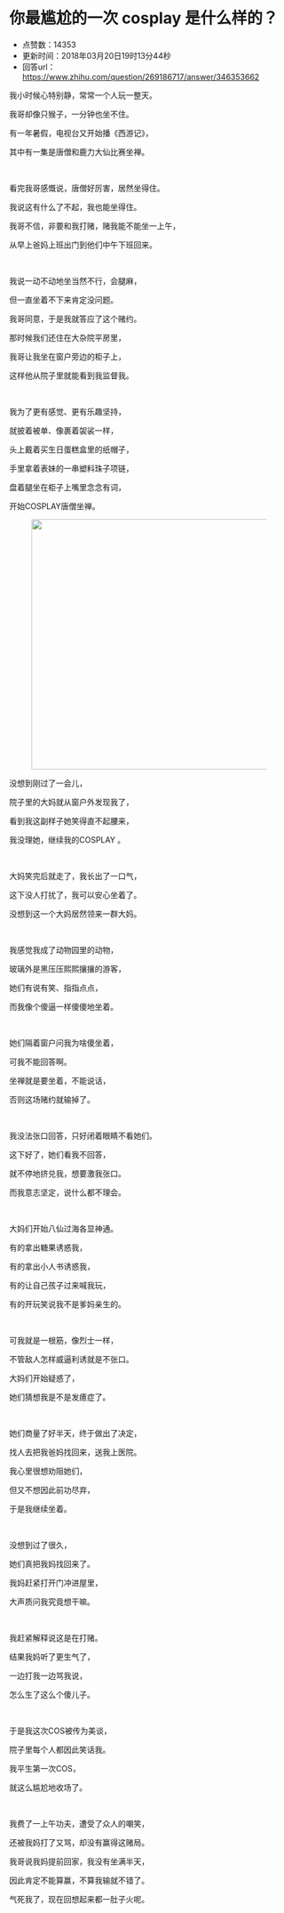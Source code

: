 # 你最尴尬的一次 cosplay 是什么样的？
- 点赞数：14353
- 更新时间：2018年03月20日19时13分44秒
- 回答url：https://www.zhihu.com/question/269186717/answer/346353662
<body>
 <p data-pid="aMhvlCPe">我小时候心特别静，常常一个人玩一整天。</p>
 <p data-pid="cKpmWYKu">我哥却像只猴子，一分钟也坐不住。</p>
 <p data-pid="OFa4qidP">有一年暑假，电视台又开始播《西游记》，</p>
 <p data-pid="7sxILFeu">其中有一集是唐僧和鹿力大仙比赛坐禅。</p>
 <p class="ztext-empty-paragraph"><br></p>
 <p data-pid="F20IL7ez">看完我哥感慨说，唐僧好厉害，居然坐得住。</p>
 <p data-pid="nWSm32je">我说这有什么了不起，我也能坐得住。</p>
 <p data-pid="O1H8zZ9I">我哥不信，非要和我打赌，赌我能不能坐一上午，</p>
 <p data-pid="ndEVejyU">从早上爸妈上班出门到他们中午下班回来。</p>
 <p class="ztext-empty-paragraph"><br></p>
 <p data-pid="lzWIUm62">我说一动不动地坐当然不行，会腿麻，</p>
 <p data-pid="iH6h1T8A">但一直坐着不下来肯定没问题。</p>
 <p data-pid="AoWHUlr0">我哥同意，于是我就答应了这个赌约。</p>
 <p data-pid="yZbvLPke">那时候我们还住在大杂院平房里，</p>
 <p data-pid="UAC3eUbj">我哥让我坐在窗户旁边的柜子上，</p>
 <p data-pid="rIYmH-Hf">这样他从院子里就能看到我监督我。</p>
 <p class="ztext-empty-paragraph"><br></p>
 <p data-pid="xlmZcK8l">我为了更有感觉、更有乐趣坚持，</p>
 <p data-pid="JWEtnAC4">就披着被单、像裹着袈裟一样，</p>
 <p data-pid="MX6p3MFP">头上戴着买生日蛋糕盒里的纸帽子，</p>
 <p data-pid="Rr--WHzn">手里拿着表妹的一串塑料珠子项链，</p>
 <p data-pid="Q3nddjfG">盘着腿坐在柜子上嘴里念念有词，</p>
 <p data-pid="se4TpUKC">开始COSPLAY唐僧坐禅。</p>
 <figure data-size="normal">
  <img src="https://picx.zhimg.com/50/v2-2d20ce19ea194d9511104c09f6fbd860_720w.jpg?source=1940ef5c" data-caption="" data-size="normal" data-rawwidth="450" data-rawheight="427" data-original-token="v2-2d20ce19ea194d9511104c09f6fbd860" class="origin_image zh-lightbox-thumb" width="450" data-original="https://pic1.zhimg.com/v2-2d20ce19ea194d9511104c09f6fbd860_r.jpg?source=1940ef5c">
 </figure>
 <p data-pid="pktwuxFC">没想到刚过了一会儿，</p>
 <p data-pid="qViuUMwA">院子里的大妈就从窗户外发现我了，</p>
 <p data-pid="4niMsj6u">看到我这副样子她笑得直不起腰来，</p>
 <p data-pid="mupR6LFA">我没理她，继续我的COSPLAY 。</p>
 <p class="ztext-empty-paragraph"><br></p>
 <p data-pid="S45qpKek">大妈笑完后就走了，我长出了一口气，</p>
 <p data-pid="hVA4hRP_">这下没人打扰了，我可以安心坐着了。</p>
 <p data-pid="dCj_ibWQ">没想到这一个大妈居然领来一群大妈。</p>
 <p class="ztext-empty-paragraph"><br></p>
 <p data-pid="vvjsGfdX">我感觉我成了动物园里的动物，</p>
 <p data-pid="0_Nva24L">玻璃外是黑压压熙熙攘攘的游客，</p>
 <p data-pid="jYOWhvXe">她们有说有笑、指指点点，</p>
 <p data-pid="B2jjiXqW">而我像个傻逼一样傻傻地坐着。</p>
 <p class="ztext-empty-paragraph"><br></p>
 <p data-pid="08TptaKZ">她们隔着窗户问我为啥傻坐着，</p>
 <p data-pid="7XJTLqi5">可我不能回答啊。</p>
 <p data-pid="fFxc8KDK">坐禅就是要坐着，不能说话，</p>
 <p data-pid="K5K-1E_w">否则这场赌约就输掉了。</p>
 <p class="ztext-empty-paragraph"><br></p>
 <p data-pid="3fqryTzQ">我没法张口回答，只好闭着眼睛不看她们。</p>
 <p data-pid="LqhxMUgE">这下好了，她们看我不回答，</p>
 <p data-pid="OaVbtLfb">就不停地挤兑我，想要激我张口。</p>
 <p data-pid="B0abJKc9">而我意志坚定，说什么都不理会。</p>
 <p class="ztext-empty-paragraph"><br></p>
 <p data-pid="MdMzO3DA">大妈们开始八仙过海各显神通。</p>
 <p data-pid="Yt3OooWu">有的拿出糖果诱惑我，</p>
 <p data-pid="CE3ik_s_">有的拿出小人书诱惑我，</p>
 <p data-pid="RsbPMteX">有的让自己孩子过来喊我玩，</p>
 <p data-pid="OGQBXU7w">有的开玩笑说我不是爹妈亲生的。</p>
 <p class="ztext-empty-paragraph"><br></p>
 <p data-pid="MKmz0zd_">可我就是一根筋，像烈士一样，</p>
 <p data-pid="6kue_dae">不管敌人怎样威逼利诱就是不张口。</p>
 <p data-pid="AHgOczjM">大妈们开始疑惑了，</p>
 <p data-pid="1xJ5TDvP">她们猜想我是不是发癔症了。</p>
 <p class="ztext-empty-paragraph"><br></p>
 <p data-pid="b5P_HC9m">她们商量了好半天，终于做出了决定，</p>
 <p data-pid="XaL9PR0e">找人去把我爸妈找回来，送我上医院。</p>
 <p data-pid="JgbBeFDJ">我心里很想劝阻她们，</p>
 <p data-pid="mhFvAW1v">但又不想因此前功尽弃，</p>
 <p data-pid="hpE4-5hW">于是我继续坐着。</p>
 <p class="ztext-empty-paragraph"><br></p>
 <p data-pid="hy-Gx4K0">没想到过了很久，</p>
 <p data-pid="Nl_bQ2kI">她们真把我妈找回来了。</p>
 <p data-pid="rasaY2Q_">我妈赶紧打开门冲进屋里，</p>
 <p data-pid="pysbFLmK">大声质问我究竟想干嘛。</p>
 <p class="ztext-empty-paragraph"><br></p>
 <p data-pid="MxwYiVtO">我赶紧解释说这是在打赌。</p>
 <p data-pid="EEwO8xow">结果我妈听了更生气了，</p>
 <p data-pid="Zjrxuxe6">一边打我一边骂我说，</p>
 <p data-pid="gR-uSUT_">怎么生了这么个傻儿子。</p>
 <p class="ztext-empty-paragraph"><br></p>
 <p data-pid="kRwJ3tt-">于是我这次COS被传为美谈，</p>
 <p data-pid="jmGyL3Rx">院子里每个人都因此笑话我。</p>
 <p data-pid="iDW9WS1m">我平生第一次COS，</p>
 <p data-pid="ivmsHXZ2">就这么尴尬地收场了。</p>
 <p class="ztext-empty-paragraph"><br></p>
 <p data-pid="JBkBuNv0">我费了一上午功夫，遭受了众人的嘲笑，</p>
 <p data-pid="gB9TXccl">还被我妈打了又骂，却没有赢得这赌局。</p>
 <p data-pid="6yB4n4pV">我哥说我妈提前回家，我没有坐满半天，</p>
 <p data-pid="_sVxqQdH">因此肯定不能算赢，不算我输就不错了。</p>
 <p data-pid="Mx4VGS6J">气死我了，现在回想起来都一肚子火呢。</p>
</body>